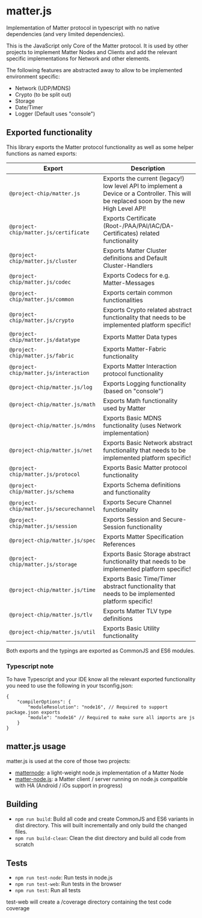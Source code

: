 # matter.js

Implementation of Matter protocol in typescript with no native dependencies (and very limited dependencies).

This is the JavaScript only Core of the Matter protocol. It is used by other projects to implement Matter Nodes and Clients and add the relevant specific implementations for Network and other elements.

The following features are abstracted away to allow to be implemented environment specific:
* Network (UDP/MDNS)
* Crypto (to be split out)
* Storage
* Date/Timer
* Logger (Default uses "console")

## Exported functionality
This library exports the Matter protocol functionality as well as some helper functions as named exports:

| Export                                  | Description                                                                                                                              |
|-----------------------------------------|------------------------------------------------------------------------------------------------------------------------------------------|
| `@project-chip/matter.js`               | Exports the current (legacy!) low level API to implement a Device or a Controller. This will be replaced soon by the new High Level API! |
| `@project-chip/matter.js/certificate`   | Exports Certificate (Root-/PAA/PAI/IAC/DA-Certificates) related functionality                                                            |
| `@project-chip/matter.js/cluster`       | Exports Matter Cluster definitions and Default Cluster-Handlers                                                                          |
| `@project-chip/matter.js/codec`         | Exports Codecs for e.g. Matter-Messages                                                                                                  |
| `@project-chip/matter.js/common`        | Exports certain common functionalities                                                                                                   |
| `@project-chip/matter.js/crypto`        | Exports Crypto related abstract functionality that needs to be implemented platform specific!                                            |
| `@project-chip/matter.js/datatype`      | Exports Matter Data types                                                                                                                |
| `@project-chip/matter.js/fabric`        | Exports Matter-Fabric functionality                                                                                                      |
| `@project-chip/matter.js/interaction`   | Exports Matter Interaction protocol functionality                                                                                        |
| `@project-chip/matter.js/log`           | Exports Logging functionality (based on "console")                                                                                       |
| `@project-chip/matter.js/math`          | Exports Math functionality used by Matter                                                                                                |
| `@project-chip/matter.js/mdns`          | Exports Basic MDNS functionality (uses Network implementation)                                                                           |
| `@project-chip/matter.js/net`           | Exports Basic Network abstract functionality that needs to be implemented platform specific!                                             |
| `@project-chip/matter.js/protocol`      | Exports Basic Matter protocol functionality                                                                                              |
| `@project-chip/matter.js/schema`        | Exports Schema definitions and functionality                                                                                             |
| `@project-chip/matter.js/securechannel` | Exports Secure Channel functionality                                                                                                     |
| `@project-chip/matter.js/session`       | Exports Session and Secure-Session functionality                                                                                         |
| `@project-chip/matter.js/spec`          | Exports Matter Specification References                                                                                                  |
| `@project-chip/matter.js/storage`       | Exports Basic Storage abstract functionality that needs to be implemented platform specific!                                             |
| `@project-chip/matter.js/time`          | Exports Basic Time/Timer abstract functionality that needs to be implemented platform specific!                                          |
| `@project-chip/matter.js/tlv`           | Exports Matter TLV type definitions                                                                                                      |
| `@project-chip/matter.js/util`          | Exports Basic Utility functionality                                                                                                      |

Both exports and the typings are exported as CommonJS and ES6 modules.

### Typescript note
To have Typescript and your IDE know all the relevant exported functionality you need to use the following in your tsconfig.json:

```json5
{
    "compilerOptions": {
        "moduleResolution": "node16", // Required to support package.json exports
        "module": "node16" // Required to make sure all imports are js
    }
}
```

## matter.js usage

matter.js is used at the core of those two projects:
* [matternode](https://github.com/project-chip/matternode): a light-weight node.js implementation of a Matter Node
* [matter-node.js](../matter-node.js/README.md): a Matter client / server running on node.js compatible with HA (Android / iOs support in progress)

## Building

* `npm run build`: Build all code and create CommonJS and ES6 variants in dist directory. This will built incrementally and only build the changed files.
* `npm run build-clean`: Clean the dist directory and build all code from scratch

## Tests

* `npm run test-node`: Run tests in node.js
* `npm run test-web`: Run tests in the browser
* `npm run test`: Run all tests

test-web will create a /coverage directory containing the test code coverage
